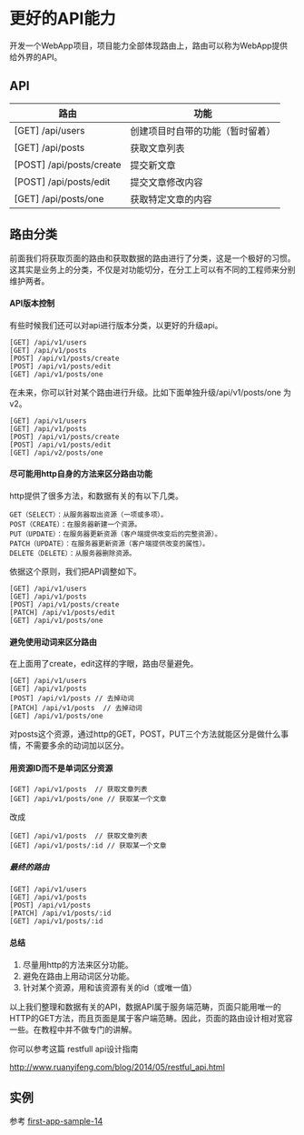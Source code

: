 # 更好的API能力

开发一个WebApp项目，项目能力全部体现路由上，路由可以称为WebApp提供给外界的API。

## API

路由|功能
---|---
[GET] /api/users | 创建项目时自带的功能（暂时留着）
[GET] /api/posts | 获取文章列表
[POST] /api/posts/create | 提交新文章
[POST] /api/posts/edit | 提交文章修改内容
[GET] /api/posts/one | 获取特定文章的内容

## 路由分类

前面我们将获取页面的路由和获取数据的路由进行了分类，这是一个极好的习惯。这其实是业务上的分类，不仅是对功能切分，在分工上可以有不同的工程师来分别维护两者。

#### API版本控制

有些时候我们还可以对api进行版本分类，以更好的升级api。

```
[GET] /api/v1/users
[GET] /api/v1/posts
[POST] /api/v1/posts/create
[POST] /api/v1/posts/edit
[GET] /api/v1/posts/one
```

在未来，你可以针对某个路由进行升级。比如下面单独升级/api/v1/posts/one 为 v2。

```
[GET] /api/v1/users
[GET] /api/v1/posts
[POST] /api/v1/posts/create
[POST] /api/v1/posts/edit
[GET] /api/v2/posts/one
```
#### 尽可能用http自身的方法来区分路由功能

http提供了很多方法，和数据有关的有以下几类。

```
GET（SELECT）：从服务器取出资源（一项或多项）。
POST（CREATE）：在服务器新建一个资源。
PUT（UPDATE）：在服务器更新资源（客户端提供改变后的完整资源）。
PATCH（UPDATE）：在服务器更新资源（客户端提供改变的属性）。
DELETE（DELETE）：从服务器删除资源。
```

依据这个原则，我们把API调整如下。

```
[GET] /api/v1/users
[GET] /api/v1/posts
[POST] /api/v1/posts/create
[PATCH] /api/v1/posts/edit
[GET] /api/v1/posts/one
```

#### 避免使用动词来区分路由

在上面用了create，edit这样的字眼，路由尽量避免。

```
[GET] /api/v1/users
[GET] /api/v1/posts  
[POST] /api/v1/posts // 去掉动词
[PATCH] /api/v1/posts  // 去掉动词
[GET] /api/v1/posts/one
```

对posts这个资源，通过http的GET，POST，PUT三个方法就能区分是做什么事情，不需要多余的动词加以区分。

#### 用资源ID而不是单词区分资源

```
[GET] /api/v1/posts  // 获取文章列表
[GET] /api/v1/posts/one // 获取某一个文章
```

改成

```
[GET] /api/v1/posts  // 获取文章列表
[GET] /api/v1/posts/:id // 获取某一个文章
```

##### 最终的路由

```
[GET] /api/v1/users
[GET] /api/v1/posts  
[POST] /api/v1/posts
[PATCH] /api/v1/posts/:id
[GET] /api/v1/posts/:id
```

#### 总结

1. 尽量用http的方法来区分功能。
2. 避免在路由上用动词区分功能。
3. 针对某个资源，用和该资源有关的id（或唯一值）

以上我们整理和数据有关的API，数据API属于服务端范畴，页面只能用唯一的HTTP的GET方法，而且页面是属于客户端范畴。因此，页面的路由设计相对宽容一些。在教程中并不做专门的讲解。

你可以参考这篇 restfull api设计指南

http://www.ruanyifeng.com/blog/2014/05/restful_api.html

## 实例

参考 [first-app-sample-14](https://github.com/xugy0926/learn-webapp-sample/tree/master/first-app-sample-14)